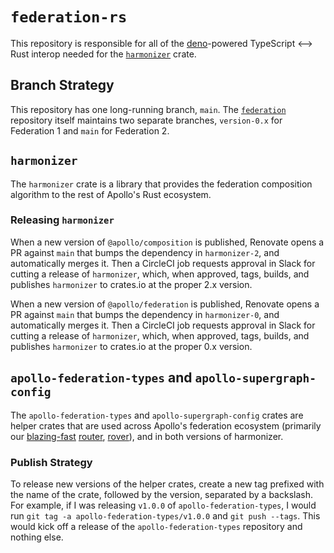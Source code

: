 # `federation-rs`

This repository is responsible for all of the [deno](https://deno.land)-powered TypeScript <--> Rust interop needed for the [`harmonizer`](https://crates.io/crates/harmonizer) crate.

## Branch Strategy

This repository has one long-running branch, `main`. The [`federation`](https://github.com/apollographql/federation) repository itself maintains two separate branches, `version-0.x` for Federation 1 and `main` for Federation 2.

## `harmonizer`

The `harmonizer` crate is a library that provides the federation composition algorithm to the rest of Apollo's Rust ecosystem.

### Releasing `harmonizer`

When a new version of `@apollo/composition` is published, Renovate opens a PR against `main` that bumps the dependency in `harmonizer-2`, and automatically merges it. Then a CircleCI job requests approval in Slack for cutting a release of `harmonizer`, which, when approved, tags, builds, and publishes `harmonizer` to crates.io at the proper 2.x version.

When a new version of `@apollo/federation` is published, Renovate opens a PR against `main` that bumps the dependency in `harmonizer-0`, and automatically merges it. Then a CircleCI job requests approval in Slack for cutting a release of `harmonizer`, which, when approved, tags, builds, and publishes `harmonizer` to crates.io at the proper 0.x version.

## `apollo-federation-types` and `apollo-supergraph-config`

The `apollo-federation-types` and `apollo-supergraph-config` crates are helper crates that are used across Apollo's federation ecosystem (primarily our [blazing-fast](https://www.apollographql.com/blog/announcement/backend/apollo-router-our-graphql-federation-runtime-in-rust/) [router](https://github.com/apollographql/router), [rover](https://github.com/apollographql/rover)), and in both versions of harmonizer.

### Publish Strategy

To release new versions of the helper crates, create a new tag prefixed with the name of the crate, followed by the version, separated by a backslash. For example, if I was releasing `v1.0.0` of `apollo-federation-types`, I would run `git tag -a apollo-federation-types/v1.0.0` and `git push --tags`. This would kick off a release of the `apollo-federation-types` repository and nothing else.
